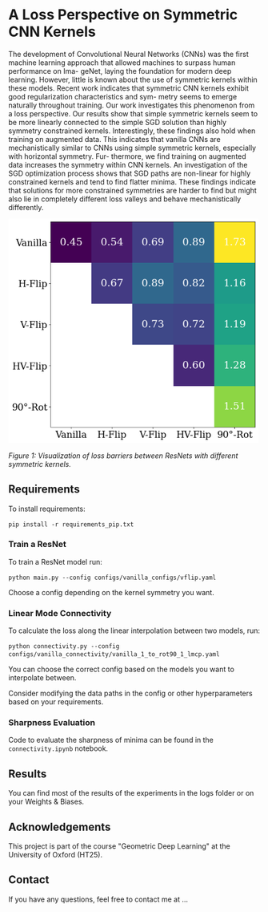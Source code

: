 # A Loss Perspective on Symmetric CNN Kernels
The development of Convolutional Neural Networks (CNNs) was the first machine
learning approach that allowed machines to surpass human performance on Ima-
geNet, laying the foundation for modern deep learning. However, little is known
about the use of symmetric kernels within these models. Recent work indicates
that symmetric CNN kernels exhibit good regularization characteristics and sym-
metry seems to emerge naturally throughout training. Our work investigates this
phenomenon from a loss perspective. Our results show that simple symmetric
kernels seem to be more linearly connected to the simple SGD solution than highly
symmetry constrained kernels. Interestingly, these findings also hold when training
on augmented data. This indicates that vanilla CNNs are mechanistically similar to
CNNs using simple symmetric kernels, especially with horizontal symmetry. Fur-
thermore, we find training on augmented data increases the symmetry within CNN
kernels. An investigation of the SGD optimization process shows that SGD paths
are non-linear for highly constrained kernels and tend to find flatter minima. These
findings indicate that solutions for more constrained symmetries are harder to find
but might also lie in completely different loss valleys and behave mechanistically
differently.


<img src="images/results.png" alt="Results Overview" width="500">

*Figure 1: Visualization of loss barriers between ResNets with different symmetric kernels.*

## Requirements

To install requirements:

```setup
pip install -r requirements_pip.txt
```

### Train a ResNet

To train a ResNet model run:

```experiment1
python main.py --config configs/vanilla_configs/vflip.yaml
```
Choose a config depending on the kernel symmetry you want.
### Linear Mode Connectivity

To calculate the loss along the linear interpolation between two models, run:

```experiment2
python connectivity.py --config configs/vanilla_connectivity/vanilla_1_to_rot90_1_lmcp.yaml
```
You can choose the correct config based on the models you want to interpolate between. 

Consider modifying the data paths in the config or other hyperparameters based on your requirements.

### Sharpness Evaluation

Code to evaluate the sharpness of minima can be found in the `connectivity.ipynb` notebook.

## Results

You can find most of the results of the experiments in the logs folder or on your Weights & Biases.

## Acknowledgements

This project is part of the course "Geometric Deep Learning" at the University of Oxford (HT25).

## Contact

If you have any questions, feel free to contact me at ...
